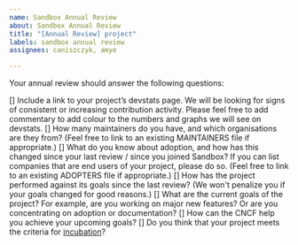 ```yaml
---
name: Sandbox Annual Review
about: Sandbox Annual Review
title: "[Annual Review] project"
labels: sandbox annual review
assignees: caniszczyk, amye

---
```


Your annual review should answer the following questions:

[] Include a link to your project’s devstats page. We will be looking for signs of consistent or increasing contribution activity. Please feel free to add commentary to add colour to the numbers and graphs we will see on devstats.
[] How many maintainers do you have, and which organisations are they from? (Feel free to link to an existing MAINTAINERS file if appropriate.)
[] What do you know about adoption, and how has this changed since your last review / since you joined Sandbox? If you can list companies that are end users of your project, please do so. (Feel free to link to an existing ADOPTERS file if appropriate.)
[] How has the project performed against its goals since the last review? (We won't penalize you if your goals changed for good reasons.)
[] What are the current goals of the project? For example, are you working on major new features? Or are you concentrating on adoption or documentation?
[] How can the CNCF help you achieve your upcoming goals?
[] Do you think that your project meets the criteria for [incubation](https://github.com/cncf/toc/blob/master/process/graduation_criteria.adoc#incubating-stage)?
